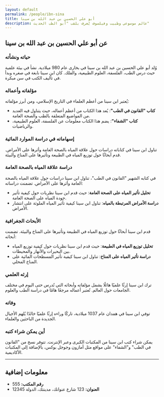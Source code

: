 ```yaml
---
layout: default
permalink: /people/ibn-sina
title: أبو علي الحسين بن عبد الله بن سينا
description: عالم موسوعي وطبيب وفيلسوف يُعرف بلقب "أبو الطب الحديث"
---
```


## عن أبو علي الحسين بن عبد الله بن سينا

### حياته ونشأته

وُلد أبو علي الحسين بن عبد الله بن سينا في بخارى عام 980 ميلادية. نشأ في بيئة علمية حيث درس الطب، الفلسفة، العلوم الطبيعية، والفلك. كان ابن سينا نابغة في صغره وبدأ في تأليف الكتب في سن مبكرة.

### مؤلفاته وأعماله

يُعتبر ابن سينا من أعظم العلماء في التاريخ الإسلامي، ومن أبرز مؤلفاته:

- **كتاب "القانون في الطب"**: يُعد هذا الكتاب من أعظم أعماله، حيث يتناول فيه العديد من المواضيع المتعلقة بالطب والصحة العامة.
- **كتاب "الشفاء"**: يضم هذا الكتاب معلومات عن الفلسفة، العلوم الطبيعية، والرياضيات.

### إسهاماته في دراسة الموارد المائية

تناول ابن سينا في كتاباته دراسات حول علاقة المياه بالصحة العامة وأثرها على الأمراض. قدم أبحاثًا حول توزيع المياه في الطبيعة وتأثيرها على المناخ والبيئة.

### دراسة علاقة المياه بالصحة العامة

في كتابه الشهير "القانون في الطب"، تناول ابن سينا دراسات حول علاقة المياه بالصحة العامة وأثرها على الأمراض. تضمنت دراساته:

- **تحليل تأثير المياه على الصحة العامة**: حيث قدم ابن سينا نظريات حول كيفية تأثير جودة المياه على الصحة العامة.
- **دراسة الأمراض المرتبطة بالمياه**: تناول ابن سينا كيفية تأثير المياه الملوثة على انتشار الأمراض.

### الأبحاث الجغرافية

قدم ابن سينا أبحاثًا حول توزيع المياه في الطبيعة وتأثيرها على المناخ والبيئة. تضمنت أبحاثه:

- **تحليل توزيع المياه في الطبيعة**: حيث قدم ابن سينا نظريات حول كيفية توزيع المياه بين البحيرات والأنهار والمحيطات.
- **دراسة تأثير المياه على المناخ**: تناول ابن سينا كيفية تأثير المسطحات المائية على المناخ المحلي.

### إرثه العلمي

ترك ابن سينا إرثًا علميًا هائلًا يشمل مؤلفاته وأبحاثه التي تُدرس حتى اليوم في مختلف الجامعات حول العالم. تُعتبر أعماله مرجعًا هامًا في دراسة الطب والعلوم.

### وفاته

توفي ابن سينا في همدان عام 1037 ميلادية، تاركًا وراءه إرثًا علميًا خالدًا يُلهم الأجيال الجديدة من الباحثين والعلماء.

### أين يمكن شراء كتبه

يمكن شراء كتب ابن سينا من المكتبات الكبرى وعبر الإنترنت. تتوفر نسخ من "القانون في الطب" و"الشفاء" على مواقع مثل أمازون وجوجل بوكس، بالإضافة إلى المكتبات الأكاديمية.

---

## معلومات إضافية

- **رقم المكتب:** 555
- **العنوان:** 123 شارع عنوانك، مدينتك، الدولة 12345

